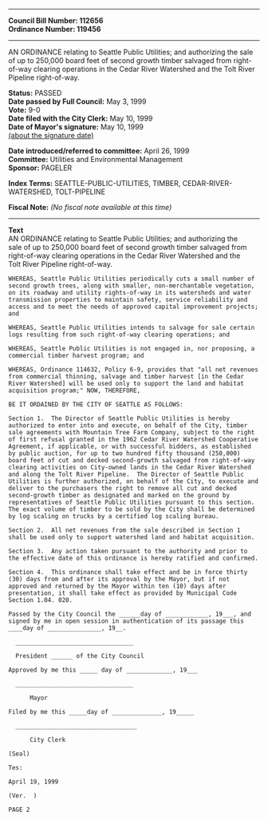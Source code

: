 * * * * *  
  
**Council Bill Number: [](#h0)[](#h2)112656**   
**Ordinance Number: 119456**  
  
* * * * *  
  
AN ORDINANCE relating to Seattle Public Utilities; and authorizing the sale of up to 250,000 board feet of second growth timber salvaged from right-of-way clearing operations in the Cedar River Watershed and the Tolt River Pipeline right-of-way.  
  
**Status:** PASSED   
**Date passed by Full Council:** May 3, 1999   
**Vote:** 9-0   
**Date filed with the City Clerk:** May 10, 1999   
**Date of Mayor's signature:** May 10, 1999   
[(about the signature date)](/~public/approvaldate.htm)   
  
  
**Date introduced/referred to committee:** April 26, 1999   
**Committee:** Utilities and Environmental Management   
**Sponsor:** PAGELER   
  
**Index Terms:** SEATTLE-PUBLIC-UTILITIES, TIMBER, CEDAR-RIVER-WATERSHED, TOLT-PIPELINE  
  
**Fiscal Note:** *(No fiscal note available at this time)*  
  
* * * * *  
  
**Text**  
    AN ORDINANCE relating to Seattle Public Utilities; and authorizing the  
    sale of up to 250,000 board feet of second growth timber salvaged from  
    right-of-way clearing operations in the Cedar River Watershed and the  
    Tolt River Pipeline right-of-way.  
  
    WHEREAS, Seattle Public Utilities periodically cuts a small number of  
    second growth trees, along with smaller, non-merchantable vegetation,  
    on its roadway and utility rights-of-way in its watersheds and water  
    transmission properties to maintain safety, service reliability and  
    access and to meet the needs of approved capital improvement projects;  
    and  
  
    WHEREAS, Seattle Public Utilities intends to salvage for sale certain  
    logs resulting from such right-of-way clearing operations; and  
  
    WHEREAS, Seattle Public Utilities is not engaged in, nor proposing, a  
    commercial timber harvest program; and  
  
    WHEREAS, Ordinance 114632, Policy 6-9, provides that "all net revenues  
    from commercial thinning, salvage and timber harvest [in the Cedar  
    River Watershed] will be used only to support the land and habitat  
    acquisition program;" NOW, THEREFORE,  
  
    BE IT ORDAINED BY THE CITY OF SEATTLE AS FOLLOWS:  
  
    Section 1.  The Director of Seattle Public Utilities is hereby  
    authorized to enter into and execute, on behalf of the City, timber  
    sale agreements with Mountain Tree Farm Company, subject to the right  
    of first refusal granted in the 1962 Cedar River Watershed Cooperative  
    Agreement, if applicable, or with successful bidders, as established  
    by public auction, for up to two hundred fifty thousand (250,000)  
    board feet of cut and decked second-growth salvaged from right-of-way  
    clearing activities on City-owned lands in the Cedar River Watershed  
    and along the Tolt River Pipeline.  The Director of Seattle Public  
    Utilities is further authorized, on behalf of the City, to execute and  
    deliver to the purchasers the right to remove all cut and decked  
    second-growth timber as designated and marked on the ground by  
    representatives of Seattle Public Utilities pursuant to this section.  
    The exact volume of timber to be sold by the City shall be determined  
    by log scaling on trucks by a certified log scaling bureau.  
  
    Section 2.  All net revenues from the sale described in Section 1  
    shall be used only to support watershed land and habitat acquisition.  
  
    Section 3.  Any action taken pursuant to the authority and prior to  
    the effective date of this ordinance is hereby ratified and confirmed.  
  
    Section 4.  This ordinance shall take effect and be in force thirty  
    (30) days from and after its approval by the Mayor, but if not  
    approved and returned by the Mayor within ten (10) days after  
    presentation, it shall take effect as provided by Municipal Code  
    Section 1.04. 020.  
  
    Passed by the City Council the ______day of ____________, 19___, and  
    signed by me in open session in authentication of its passage this  
    ____day of _______________, 19__.  
  
      _________________________________  
  
      President ______ of the City Council  
  
    Approved by me this _____ day of _____________, 19___  
  
      _________________________________  
  
          Mayor  
  
    Filed by me this _____day of ______________, 19_____  
  
      __________________________________  
  
          City Clerk  
  
    (Seal)  
  
    Tes:  
  
    April 19, 1999  
  
    (Ver.  )  
  
    PAGE 2  
